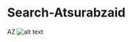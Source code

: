 # Search-Atsurabzaid
AZ
![alt text](https://raw.githubusercontent.com/angelbarusta/Search-Atsurabzaid/master/path/to/img.png)